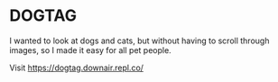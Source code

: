 # DOGTAG
I wanted to look at dogs and cats, but without having to scroll through images, so I made it easy for all pet people.

Visit https://dogtag.downair.repl.co/

